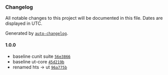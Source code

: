 ### Changelog

All notable changes to this project will be documented in this file. Dates are displayed in UTC.

Generated by [`auto-changelog`](https://github.com/CookPete/auto-changelog).

#### 1.0.0

- baseline cunit suite [`56e3866`](https://github.com/comcast-sky/rdk-components-haltest-core/commit/56e38665c973d9a9e6b68e8495c82d0b1eaf048e)
- baseline ut-core [`45d219b`](https://github.com/comcast-sky/rdk-components-haltest-core/commit/45d219bf2b6a2091c321201ed0bdcad6715edcbb)
- renamed hts -&gt; ut [`96a775b`](https://github.com/comcast-sky/rdk-components-haltest-core/commit/96a775b8d21f577c61476e4f697733f41443a69f)
